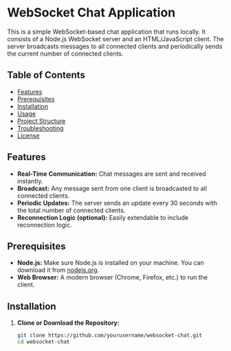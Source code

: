 # WebSocket Chat Application

This is a simple WebSocket-based chat application that runs locally. It consists of a Node.js WebSocket server and an HTML/JavaScript client. The server broadcasts messages to all connected clients and periodically sends the current number of connected clients.

## Table of Contents

- [Features](#features)
- [Prerequisites](#prerequisites)
- [Installation](#installation)
- [Usage](#usage)
- [Project Structure](#project-structure)
- [Troubleshooting](#troubleshooting)
- [License](#license)

## Features

- **Real-Time Communication:** Chat messages are sent and received instantly.
- **Broadcast:** Any message sent from one client is broadcasted to all connected clients.
- **Periodic Updates:** The server sends an update every 30 seconds with the total number of connected clients.
- **Reconnection Logic (optional):** Easily extendable to include reconnection logic.

## Prerequisites

- **Node.js:** Make sure Node.js is installed on your machine. You can download it from [nodejs.org](https://nodejs.org/).
- **Web Browser:** A modern browser (Chrome, Firefox, etc.) to run the client.

## Installation

1. **Clone or Download the Repository:**

   ```bash
   git clone https://github.com/yourusername/websocket-chat.git
   cd websocket-chat
